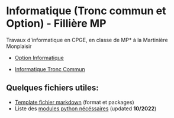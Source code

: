 # Informatique (Tronc commun et Option) - Fillière MP

Travaux d'informatique en CPGE, en classe de MP* à la Martinière Monplaisir

- [Option Informatique](infoOpt)

- [Informatique Tronc Commun](infoTC)

## Quelques fichiers utiles:

- [Template fichier markdown](template.md) (format et packages)
- Liste des [modules python nécéssaires](requirements.txt) (updated  **10/2022**)
